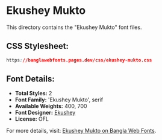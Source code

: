 # Ekushey Mukto

This directory contains the "Ekushey Mukto" font files.

## CSS Stylesheet:
```css
https://banglawebfonts.pages.dev/css/ekushey-mukto.css
```

## Font Details:
- **Total Styles:** 2
- **Font Family:** 'Ekushey Mukto', serif
- **Available Weights:** 400, 700
- **Font Designer:** [Ekushey](https://ekushey.org/)
- **License:** OFL

For more details, visit: [Ekushey Mukto on Bangla Web Fonts](https://banglawebfonts.pages.dev/ekushey-mukto/#about).